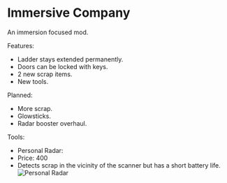 
# Immersive Company

An immersion focused mod.

Features:

-    Ladder stays extended permanently.
-    Doors can be locked with keys.
-    2 new scrap items.
-    New tools.

Planned:

-    More scrap.
-    Glowsticks.
-    Radar booster overhaul.

Tools:
- Personal Radar:
-   Price: 400
-   Detects scrap in the vicinity of the scanner but has a short battery life.
  ![Personal Radar](https://i.ibb.co/7kbjfgg/Capture.png "Personal Radar")

